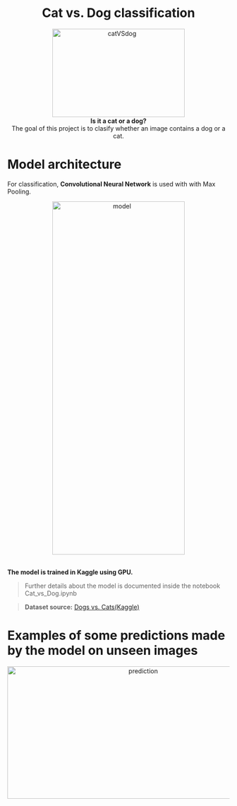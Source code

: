 <h1 align="center"><b>Cat vs. Dog classification</b></h1>
<p align="center">
  <img src="https://i.ibb.co/HVBL91y/catVSdog.jpg" alt="catVSdog" width="300" height="200">
<br>
<b>Is it a cat or a dog?</b><br>
The goal of this project is to clasify whether an image contains a dog or a cat.
</p>


# Model architecture

For classification, <b>Convolutional Neural Network</b> is used with with Max Pooling.
<p align="center">
  
  <img src="https://github.com/madhurima99/Grokking-Machine-Learning/blob/main/Notebooks/Cat%20vs%20Dog/model.png" width="300" height="800" alt="model">
  
 </p>
 <br>
<b>The model is trained in Kaggle using GPU.</b> <br>

> Further details about the model is documented inside the notebook Cat_vs_Dog.ipynb

> <b>Dataset source:</b> <a href="https://www.kaggle.com/c/dogs-vs-cats/data">Dogs vs. Cats(Kaggle)</a>

# Examples of some predictions made by the model on unseen images
<p align="center">
<img src="https://github.com/madhurima99/Grokking-Machine-Learning/blob/main/Notebooks/Cat%20vs%20Dog/prediction.PNG" alt="prediction" width="600" height="300">
</p>
